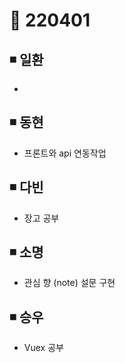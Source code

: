 # 📌 220401

## ◾ 일환

- 



## ◾ 동현

- 프론트와 api 연동작업


## ◾ 다빈

- 장고 공부




## ◾ 소명

- 관심 향 (note) 설문 구현



## ◾ 승우

- Vuex 공부

